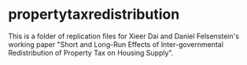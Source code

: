 # propertytaxredistribution
This is a folder of replication files for Xieer Dai and Daniel Felsenstein's working paper "Short and Long-Run Effects of Inter-governmental Redistribution of Property Tax on Housing Supply".
